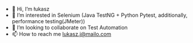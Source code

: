 - 👋 Hi, I’m łukasz
- 👀 I’m interested in Selenium (Java TestNG + Python Pytest, additionally, performance testing(JMeter))
- 💞️ I’m looking to collaborate on Test Automation
- 📫 How to reach me lukasz.j@mailo.com
